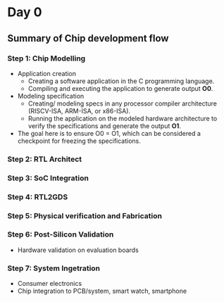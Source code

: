 # Day 0
## Summary of Chip development flow 
### Step 1: Chip Modelling 
* Application creation
  - Creating a software application in the C programming language.
  - Compiling and executing the application to generate output **O0**.
* Modeling specification
  - Creating/ modeling specs in any processor compiler architecture (RISCV-ISA, ARM-ISA, or x86-ISA).
  - Running the application on the modeled  hardware architecture to verify the specifications and generate the output **O1**.
* The goal here is to ensure O0 = O1, which can be considered a checkpoint for freezing the specifications.
### Step 2: RTL Architect
### Step 3: SoC Integration
### Step 4: RTL2GDS
### Step 5: Physical verification and Fabrication 
### Step 6: Post-Silicon Validation
* Hardware validation on evaluation boards
### Step 7: System Ingetration 
* Consumer electronics
* Chip integration to PCB/system, smart watch, smartphone

